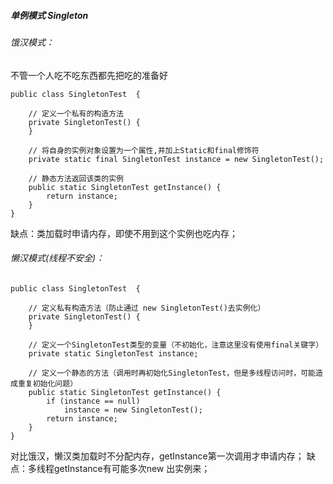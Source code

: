 ##### 单例模式 Singleton

###### 饿汉模式：

不管一个人吃不吃东西都先把吃的准备好

    public class SingletonTest	{  
    
        // 定义一个私有的构造方法
        private SingletonTest() {  
        }
    
        // 将自身的实例对象设置为一个属性,并加上Static和final修饰符
        private static final SingletonTest instance = new SingletonTest();  
    
        // 静态方法返回该类的实例
        public static SingletonTest getInstance() {  
            return instance;  
        }
    }


缺点：类加载时申请内存，即使不用到这个实例也吃内存；

###### 懒汉模式(线程不安全)：

    public class SingletonTest	{
    
        // 定义私有构造方法（防止通过 new SingletonTest()去实例化）
        private SingletonTest() {   
        }   
    
        // 定义一个SingletonTest类型的变量（不初始化，注意这里没有使用final关键字）
        private static SingletonTest instance;
    
        // 定义一个静态的方法（调用时再初始化SingletonTest，但是多线程访问时，可能造成重复初始化问题）
        public static SingletonTest getInstance() {   
            if (instance == null)   
                instance = new SingletonTest();   
            return instance;   
        }
    }

对比饿汉，懒汉类加载时不分配内存，getInstance第一次调用才申请内存；
缺点：多线程getInstance有可能多次new 出实例来；

